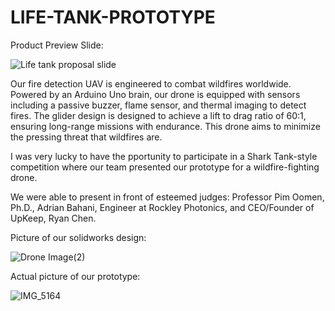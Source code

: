 # LIFE-TANK-PROTOTYPE

Product Preview Slide:

![Life tank proposal slide](https://github.com/ArasVakilimafakheri/LIFE-TANK-PROTOTYPE/assets/168691560/b23e8cd1-9e3e-4017-a99b-159a7cc7c1d3)

Our fire detection UAV is engineered to combat wildfires worldwide. Powered by an Arduino Uno brain, our drone is equipped with sensors including a passive buzzer, flame sensor, and thermal imaging to detect fires. The glider design is designed to achieve a lift to drag ratio of 60:1, ensuring long-range missions with endurance. This drone aims to minimize the pressing threat that wildfires are.

I was very lucky to have the pportunity to participate in a Shark Tank-style competition where our team presented our prototype for a wildfire-fighting drone.

We were able to present in front of esteemed judges: Professor Pim Oomen, Ph.D., Adrian Bahani, Engineer at Rockley Photonics, and CEO/Founder of UpKeep, Ryan Chen.

Picture of our solidworks design: 

![Drone Image(2)](https://github.com/ArasVakilimafakheri/LIFE-TANK-PROTOTYPE/assets/168691560/716fafc5-4851-469e-86b0-9fe17a1521a2)

Actual picture of our prototype: 

![IMG_5164](https://github.com/ArasVakilimafakheri/LIFE-TANK-PROTOTYPE/assets/168691560/5cf60330-1527-44bd-bb11-52cc9219fb94)
